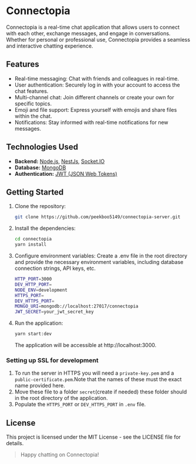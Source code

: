 # Connectopia

Connectopia is a real-time chat application that allows users to connect with each other, exchange messages, and engage in conversations. Whether for personal or professional use, Connectopia provides a seamless and interactive chatting experience.

## Features

- Real-time messaging: Chat with friends and colleagues in real-time.
- User authentication: Securely log in with your account to access the chat features.
- Multi-channel chat: Join different channels or create your own for specific topics.
- Emoji and file support: Express yourself with emojis and share files within the chat.
- Notifications: Stay informed with real-time notifications for new messages.

## Technologies Used

- **Backend:** [Node.js](https://nodejs.org/), [NestJs](https://docs.nestjs.com/), [Socket.IO](https://socket.io/)
- **Database:** [MongoDB](https://www.mongodb.com/)
- **Authentication:** [JWT (JSON Web Tokens)](https://jwt.io/)

## Getting Started

1. Clone the repository:

   ```bash
   git clone https://github.com/peekboo5149/connectopia-server.git
   ```

2. Install the dependencies:

   ```bash
   cd connectopia
   yarn install
   ```

3. Configure environment variables: Create a .env file in the root directory and provide the necessary environment variables, including database connection strings, API keys, etc.
   ```bash
   HTTP_PORT=3000
   DEV_HTTP_PORT=
   NODE_ENV=development
   HTTPS_PORT=
   DEV_HTTPS_PORT=
   MONGO_URI=mongodb://localhost:27017/connectopia
   JWT_SECRET=your_jwt_secret_key
   ```
4. Run the application:
   ```bash
   yarn start:dev
   ```
   The application will be accessible at http://localhost:3000.

### Setting up SSL for development

1. To run the server in HTTPS you will need a `private-key.pem` and a `public-certificate.pem`.Note
   that the names of these must the exact name provided here.
2. Move these file to a folder `secret`(create if needed) these folder should in the root directory of
   the application.
3. Populate the `HTTPS_PORT` or `DEV_HTTPS_PORT` in `.env` file.

## License

This project is licensed under the MIT License - see the LICENSE file for details.

> Happy chatting on Connectopia!
